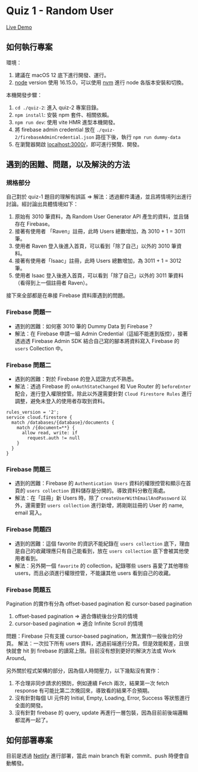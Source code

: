# Quiz 1 - Random User

[Live Demo](https://raven-vue-quiz-1.netlify.app/)

## 如何執行專案

環境：

1. 建議在 macOS 12 底下進行開發、運行。
2. [node](https://nodejs.org/en/) version 使用 16.15.0，可以使用 [nvm](https://github.com/nvm-sh/nvm) 進行 node 各版本安裝和切換。

本機開發步驟：

1. `cd ./quiz-2`: 進入 quiz-2 專案目錄。
2. `npm install`: 安裝 npm 套件、相關依賴。
3. `npm run dev`: 使用 vite HMR 進型本機開發。
4. 將 firebase admin credential 放在 `./quiz-2/firebaseAdminCredential.json` 路徑下後，執行 `npm run dummy-data`
5. 在瀏覽器開啟 [localhost:3000/](http://localhost:3000/)，即可進行預覽、開發。

## 遇到的困難、問題，以及解決的方法

### 規格部分

自己對於 quiz-1 題目的理解有誤區 => 解法：透過郵件溝通，並且將情境列出進行討論。經討論出具體情境如下：

1. 原始有 3010 筆資料，為 Random User Generator API 產生的資料，並且儲存在 Firebase。
2. 接著有使用者 「Raven」註冊，此時 Users 總數增加，為 3010 + 1 = 3011 筆。
3. 使用者 Raven 登入後進入首頁，可以看到「除了自己」以外的 3010 筆資料。
4. 接著有使用者「Isaac」註冊，此時 Users 總數增加，為 3011 + 1 = 3012 筆。
5. 使用者 Isaac 登入後進入首頁，可以看到「除了自己」以外的 3011 筆資料（看得到上一個註冊者 Raven）。

接下來全部都是在串接 Firebase 資料庫遇到的問題。

### Firebase 問題一

- 遇到的困難：如何塞 3010 筆的 Dummy Data 到 Firebase？
- 解法：在 Firebase 申請一組 Admin Credential（這組不能進到版控），接著透過透 Firebase Admin SDK 結合自己寫的腳本將資料寫入 Firebase 的 `users` Collection 中。

### Firebase 問題二

- 遇到的困難：對於 Firebase 的登入認證方式不熟悉。
- 解法：透過 Firebase  的 `onAuthStateChanged` 和 Vue Router 的 `beforeEnter`  配合，進行登入權限控管。除此以外還需要針對 `Cloud Firestore Rules`  進行調整，避免未登入的使用者存取到資料。

```
rules_version = '2';
service cloud.firestore {
  match /databases/{database}/documents {
    match /{document=**} {
      allow read, write: if
    	request.auth != null
    }
  }
}
```

### Firebase 問題三

- 遇到的困難：Firebase 的 `Authentication Users` 資料的權限控管和顯示在首頁的  `users collection` 資料儲存是分開的。導致資料分散在兩處。
- 解法：在「註冊」新 Users 時，除了 `createUserWithEmailAndPassword` 以外，還需要對 `users collection`  進行新增，將剛剛註冊的 User 的 name, email 寫入。

### Firebase 問題四

- 遇到的困難：這個 favorite 的資訊不能紀錄在 `users collection` 底下，理由是自己的收藏理應只有自己能看到，放在 `users collection` 底下會被其他使用者看到。
- 解法：另外開一個 `favorite` 的 collection，紀錄哪些 users 喜愛了其他哪些 users，而且必須進行權限控管，不能讓其他 users 看到自己的收藏。

### Firebase 問題五

Pagination 的實作有分為 offset-based pagination 和 cursor-based pagination

1. offset-based pagination => 適合傳統後台分頁的情境
2. cursor-based pagination => 適合 Infinite Scroll 的情境

問題：Firebase 只有支援 cursor-based pagination，無法實作一般後台的分頁。
解法：一次拉下所有 users 資料，透過前端進行分頁。但是效能較差，且很快就會 hit 到 firebase 的讀寫上限。目前沒有想到更好的解決方法或 Work Around。

另外關於程式架構的部分，因為個人時間壓力，以下幾點沒有實作：

1. 不合理非同步請求的預防，例如連續 Fetch 兩次，結果第一次 fetch response 有可能比第二次晚回來，導致看的結果不合預期。
2. 沒有針對每個 UI 元件的 Initial, Empty, Loading, Error, Success 等狀態進行全面的開發。
3. 沒有針對 firebase 的 query, update 再進行一層包裝，因為目前前後端邏輯都混再一起了。

## 如何部署專案

目前是透過 [Netlify](https://www.netlify.com/) 進行部署，當此 main branch 有新 commit、push 時便會自動觸發。

